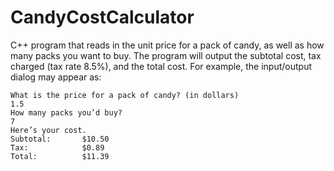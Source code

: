 CandyCostCalculator
===================

C++ program that reads in the unit price for a pack of candy, as well as how many packs you want to buy. The program will output the subtotal cost, tax charged (tax rate 8.5%), and the total cost.
For example, the input/output dialog may appear as:

	What is the price for a pack of candy? (in dollars)
	1.5 
	How many packs you’d buy?
	7
	Here’s your cost.
	Subtotal:	 	$10.50
	Tax:			$0.89
	Total:			$11.39


